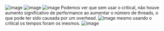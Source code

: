 ![image](https://github.com/eduardomarui/computacao_paralela/assets/105756443/6d8ddfe5-e94e-45a6-9424-fde8163521ab)
![image](https://github.com/eduardomarui/computacao_paralela/assets/105756443/55b53a88-ba81-418d-897e-941191aa652b)
![image](https://github.com/eduardomarui/computacao_paralela/assets/105756443/0c9d1ab9-a598-4322-8646-f54de167faa9)
Podemos ver que sem usar o critical, não houve aumento significativo de performance ao aumentar o número de threads, o que pode ter sido causada por um overhead.
![image](https://github.com/eduardomarui/computacao_paralela/assets/105756443/52110be3-ee33-4a13-8ca7-fbaaf16ec397)
mesmo usando o critical os tempos foram os mesmos.
![image](https://github.com/eduardomarui/computacao_paralela/assets/105756443/0c9d1ab9-a598-4322-8646-f54de167faa9)
